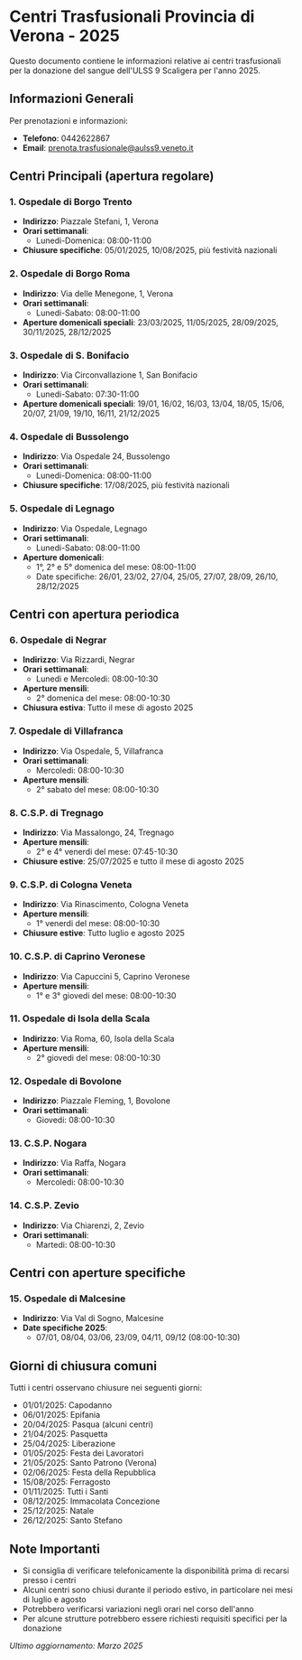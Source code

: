 # Centri Trasfusionali Provincia di Verona - 2025

Questo documento contiene le informazioni relative ai centri trasfusionali per la donazione del sangue dell'ULSS 9 Scaligera per l'anno 2025.

## Informazioni Generali

Per prenotazioni e informazioni:
- **Telefono**: 0442622867
- **Email**: prenota.trasfusionale@aulss9.veneto.it

## Centri Principali (apertura regolare)

### 1. Ospedale di Borgo Trento
- **Indirizzo**: Piazzale Stefani, 1, Verona
- **Orari settimanali**: 
  - Lunedi-Domenica: 08:00-11:00
- **Chiusure specifiche**: 05/01/2025, 10/08/2025, più festività nazionali

### 2. Ospedale di Borgo Roma
- **Indirizzo**: Via delle Menegone, 1, Verona
- **Orari settimanali**: 
  - Lunedi-Sabato: 08:00-11:00
- **Aperture domenicali speciali**: 23/03/2025, 11/05/2025, 28/09/2025, 30/11/2025, 28/12/2025

### 3. Ospedale di S. Bonifacio
- **Indirizzo**: Via Circonvallazione 1, San Bonifacio
- **Orari settimanali**: 
  - Lunedi-Sabato: 07:30-11:00
- **Aperture domenicali speciali**: 19/01, 16/02, 16/03, 13/04, 18/05, 15/06, 20/07, 21/09, 19/10, 16/11, 21/12/2025

### 4. Ospedale di Bussolengo
- **Indirizzo**: Via Ospedale 24, Bussolengo
- **Orari settimanali**: 
  - Lunedi-Domenica: 08:00-11:00
- **Chiusure specifiche**: 17/08/2025, più festività nazionali

### 5. Ospedale di Legnago
- **Indirizzo**: Via Ospedale, Legnago
- **Orari settimanali**: 
  - Lunedi-Sabato: 08:00-11:00
- **Aperture domenicali**: 
  - 1°, 2° e 5° domenica del mese: 08:00-11:00
  - Date specifiche: 26/01, 23/02, 27/04, 25/05, 27/07, 28/09, 26/10, 28/12/2025

## Centri con apertura periodica

### 6. Ospedale di Negrar
- **Indirizzo**: Via Rizzardi, Negrar
- **Orari settimanali**: 
  - Lunedi e Mercoledi: 08:00-10:30
- **Aperture mensili**:
  - 2° domenica del mese: 08:00-10:30
- **Chiusura estiva**: Tutto il mese di agosto 2025

### 7. Ospedale di Villafranca
- **Indirizzo**: Via Ospedale, 5, Villafranca
- **Orari settimanali**: 
  - Mercoledi: 08:00-10:30
- **Aperture mensili**:
  - 2° sabato del mese: 08:00-10:30

### 8. C.S.P. di Tregnago
- **Indirizzo**: Via Massalongo, 24, Tregnago
- **Aperture mensili**: 
  - 2° e 4° venerdi del mese: 07:45-10:30
- **Chiusure estive**: 25/07/2025 e tutto il mese di agosto 2025

### 9. C.S.P. di Cologna Veneta
- **Indirizzo**: Via Rinascimento, Cologna Veneta
- **Aperture mensili**: 
  - 1° venerdi del mese: 08:00-10:30
- **Chiusure estive**: Tutto luglio e agosto 2025

### 10. C.S.P. di Caprino Veronese
- **Indirizzo**: Via Capuccini 5, Caprino Veronese
- **Aperture mensili**: 
  - 1° e 3° giovedi del mese: 08:00-10:30

### 11. Ospedale di Isola della Scala
- **Indirizzo**: Via Roma, 60, Isola della Scala
- **Aperture mensili**: 
  - 2° giovedi del mese: 08:00-10:30

### 12. Ospedale di Bovolone
- **Indirizzo**: Piazzale Fleming, 1, Bovolone
- **Orari settimanali**: 
  - Giovedi: 08:00-10:30

### 13. C.S.P. Nogara
- **Indirizzo**: Via Raffa, Nogara
- **Orari settimanali**: 
  - Mercoledi: 08:00-10:30

### 14. C.S.P. Zevio
- **Indirizzo**: Via Chiarenzi, 2, Zevio
- **Orari settimanali**: 
  - Martedi: 08:00-10:30

## Centri con aperture specifiche

### 15. Ospedale di Malcesine
- **Indirizzo**: Via Val di Sogno, Malcesine
- **Date specifiche 2025**: 
  - 07/01, 08/04, 03/06, 23/09, 04/11, 09/12 (08:00-10:30)

## Giorni di chiusura comuni

Tutti i centri osservano chiusure nei seguenti giorni:

- 01/01/2025: Capodanno
- 06/01/2025: Epifania
- 20/04/2025: Pasqua (alcuni centri)
- 21/04/2025: Pasquetta
- 25/04/2025: Liberazione
- 01/05/2025: Festa dei Lavoratori
- 21/05/2025: Santo Patrono (Verona)
- 02/06/2025: Festa della Repubblica
- 15/08/2025: Ferragosto
- 01/11/2025: Tutti i Santi
- 08/12/2025: Immacolata Concezione
- 25/12/2025: Natale
- 26/12/2025: Santo Stefano

## Note Importanti

- Si consiglia di verificare telefonicamente la disponibilità prima di recarsi presso i centri
- Alcuni centri sono chiusi durante il periodo estivo, in particolare nei mesi di luglio e agosto
- Potrebbero verificarsi variazioni negli orari nel corso dell'anno
- Per alcune strutture potrebbero essere richiesti requisiti specifici per la donazione

*Ultimo aggiornamento: Marzo 2025* 